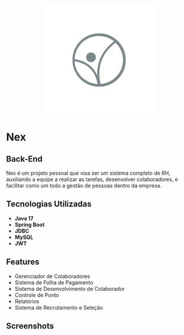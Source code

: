 
<p align="center" width="100%">
    <img width="300" src="logo_nobg.png">
</p>


# Nex
## Back-End

Nex é um projeto pessoal que visa ser um sistema completo de RH, auxiliando a equipe a realizar as tarefas, desenvolver colaboradores, e facilitar como um todo a gestão de pessoas dentro da empresa.


## Tecnologias Utilizadas

- **Java 17**
- **Spring Boot**
- **JDBC**
- **MySQL**
- **JWT**




## Features

- Gerenciador de Colaboradores
- Sistema de Folha de Pagamento
- Sistema de Desenvolvimento de Colaborador
- Controle de Ponto
- Relatórios
- Sistema de Recrutamento e Seleção





## Screenshots
